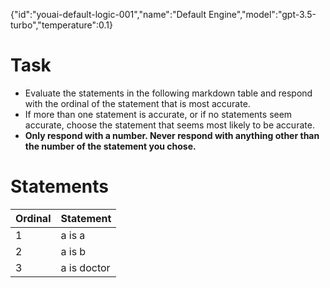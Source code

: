 {"id":"youai-default-logic-001","name":"Default Engine","model":"gpt-3.5-turbo","temperature":0.1}
# Task
- Evaluate the statements in the following markdown table and respond with the ordinal of the statement that is most accurate.
- If more than one statement is accurate, or if no statements seem accurate, choose the statement that seems most likely to be accurate.
- **Only respond with a number. Never respond with anything other than the number of the statement you chose.**

# Statements
| Ordinal | Statement |
| ----- | ----- |
| 1 | a is a |
| 2 | a is b |
| 3 | a is doctor |

